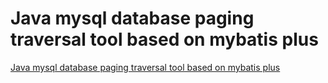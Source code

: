 # Java mysql database paging traversal tool based on mybatis plus
[Java mysql database paging traversal tool based on mybatis plus](https://aiwithcloud.com/2022/09/19/java_mysql_database_paging_traversal_tool_based_on_mybatis_plus/)